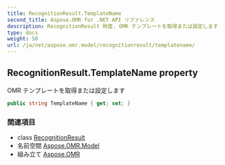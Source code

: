 ```yaml
---
title: RecognitionResult.TemplateName
second_title: Aspose.OMR for .NET API リファレンス
description: RecognitionResult 財産. OMR テンプレートを取得または設定します
type: docs
weight: 50
url: /ja/net/aspose.omr.model/recognitionresult/templatename/
---
```

## RecognitionResult.TemplateName property

OMR テンプレートを取得または設定します

```csharp
public string TemplateName { get; set; }
```

### 関連項目

* class [RecognitionResult](../)
* 名前空間 [Aspose.OMR.Model](../../recognitionresult/)
* 組み立て [Aspose.OMR](../../../)



